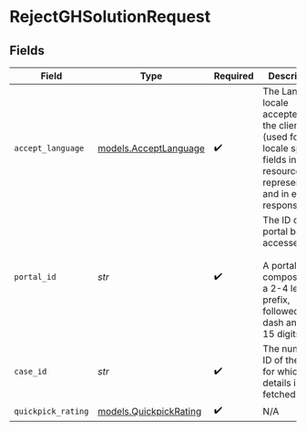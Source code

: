 # RejectGHSolutionRequest


## Fields

| Field                                                                                                                           | Type                                                                                                                            | Required                                                                                                                        | Description                                                                                                                     | Example                                                                                                                         |
| ------------------------------------------------------------------------------------------------------------------------------- | ------------------------------------------------------------------------------------------------------------------------------- | ------------------------------------------------------------------------------------------------------------------------------- | ------------------------------------------------------------------------------------------------------------------------------- | ------------------------------------------------------------------------------------------------------------------------------- |
| `accept_language`                                                                                                               | [models.AcceptLanguage](../models/acceptlanguage.md)                                                                            | :heavy_check_mark:                                                                                                              | The Language locale accepted by the client (used for locale specific fields in resource representation and in error responses). | en-US                                                                                                                           |
| `portal_id`                                                                                                                     | *str*                                                                                                                           | :heavy_check_mark:                                                                                                              | The ID of the portal being accessed.<br><br>A portal ID is composed of a 2-4 letter prefix, followed by a dash and 4-15 digits. | PROD-1000                                                                                                                       |
| `case_id`                                                                                                                       | *str*                                                                                                                           | :heavy_check_mark:                                                                                                              | The numerical ID of the Case for which details is to be fetched.                                                                | 1000001085                                                                                                                      |
| `quickpick_rating`                                                                                                              | [models.QuickpickRating](../models/quickpickrating.md)                                                                          | :heavy_check_mark:                                                                                                              | N/A                                                                                                                             |                                                                                                                                 |